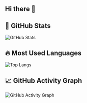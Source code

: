 ## Hi there 👋

## 🚀 GitHub Stats  
![GitHub Stats](https://github-readme-stats.vercel.app/api?username=hikmalafandi&show_icons=true&theme=merko&hide_border=true)  

## 🔥 Most Used Languages  
![Top Langs](https://github-readme-stats.vercel.app/api/top-langs/?username=hikmalafandi&layout=compact&theme=merko&hide_border=true)

## 📈 GitHub Activity Graph  
![GitHub Activity Graph](https://github-readme-activity-graph.vercel.app/graph?username=hikmalafandi&theme=react-dark)


<!--
**hikmalafandi/hikmalafandi** is a ✨ _special_ ✨ repository because its `README.md` (this file) appears on your GitHub profile.

Here are some ideas to get you started:

- 🔭 I’m currently working on ...
- 🌱 I’m currently learning ...
- 👯 I’m looking to collaborate on ...
- 🤔 I’m looking for help with ...
- 💬 Ask me about ...
- 📫 How to reach me: ...
- 😄 Pronouns: ...
- ⚡ Fun fact: ...
-->
